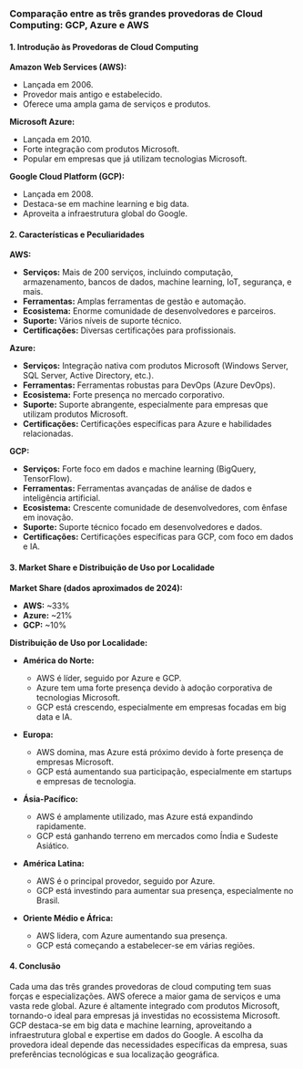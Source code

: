 ### Comparação entre as três grandes provedoras de Cloud Computing: GCP, Azure e AWS

#### 1. Introdução às Provedoras de Cloud Computing

**Amazon Web Services (AWS):**
- Lançada em 2006.
- Provedor mais antigo e estabelecido.
- Oferece uma ampla gama de serviços e produtos.

**Microsoft Azure:**
- Lançada em 2010.
- Forte integração com produtos Microsoft.
- Popular em empresas que já utilizam tecnologias Microsoft.

**Google Cloud Platform (GCP):**
- Lançada em 2008.
- Destaca-se em machine learning e big data.
- Aproveita a infraestrutura global do Google.

#### 2. Características e Peculiaridades

**AWS:**
- **Serviços:** Mais de 200 serviços, incluindo computação, armazenamento, bancos de dados, machine learning, IoT, segurança, e mais.
- **Ferramentas:** Amplas ferramentas de gestão e automação.
- **Ecosistema:** Enorme comunidade de desenvolvedores e parceiros.
- **Suporte:** Vários níveis de suporte técnico.
- **Certificações:** Diversas certificações para profissionais.

**Azure:**
- **Serviços:** Integração nativa com produtos Microsoft (Windows Server, SQL Server, Active Directory, etc.).
- **Ferramentas:** Ferramentas robustas para DevOps (Azure DevOps).
- **Ecosistema:** Forte presença no mercado corporativo.
- **Suporte:** Suporte abrangente, especialmente para empresas que utilizam produtos Microsoft.
- **Certificações:** Certificações específicas para Azure e habilidades relacionadas.

**GCP:**
- **Serviços:** Forte foco em dados e machine learning (BigQuery, TensorFlow).
- **Ferramentas:** Ferramentas avançadas de análise de dados e inteligência artificial.
- **Ecosistema:** Crescente comunidade de desenvolvedores, com ênfase em inovação.
- **Suporte:** Suporte técnico focado em desenvolvedores e dados.
- **Certificações:** Certificações específicas para GCP, com foco em dados e IA.

#### 3. Market Share e Distribuição de Uso por Localidade

**Market Share (dados aproximados de 2024):**
- **AWS:** ~33%
- **Azure:** ~21%
- **GCP:** ~10%

**Distribuição de Uso por Localidade:**

- **América do Norte:**
  - AWS é líder, seguido por Azure e GCP.
  - Azure tem uma forte presença devido à adoção corporativa de tecnologias Microsoft.
  - GCP está crescendo, especialmente em empresas focadas em big data e IA.

- **Europa:**
  - AWS domina, mas Azure está próximo devido à forte presença de empresas Microsoft.
  - GCP está aumentando sua participação, especialmente em startups e empresas de tecnologia.

- **Ásia-Pacífico:**
  - AWS é amplamente utilizado, mas Azure está expandindo rapidamente.
  - GCP está ganhando terreno em mercados como Índia e Sudeste Asiático.

- **América Latina:**
  - AWS é o principal provedor, seguido por Azure.
  - GCP está investindo para aumentar sua presença, especialmente no Brasil.

- **Oriente Médio e África:**
  - AWS lidera, com Azure aumentando sua presença.
  - GCP está começando a estabelecer-se em várias regiões.

#### 4. Conclusão

Cada uma das três grandes provedoras de cloud computing tem suas forças e especializações. AWS oferece a maior gama de serviços e uma vasta rede global. Azure é altamente integrado com produtos Microsoft, tornando-o ideal para empresas já investidas no ecossistema Microsoft. GCP destaca-se em big data e machine learning, aproveitando a infraestrutura global e expertise em dados do Google. A escolha da provedora ideal depende das necessidades específicas da empresa, suas preferências tecnológicas e sua localização geográfica.